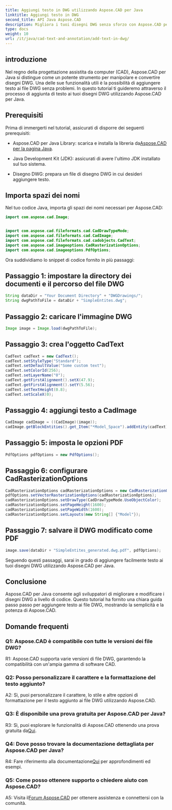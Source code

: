 ```yaml
---
title: Aggiungi testo in DWG utilizzando Aspose.CAD per Java
linktitle: Aggiungi testo in DWG
second_title: API Java Aspose.CAD
description: Migliora i tuoi disegni DWG senza sforzo con Aspose.CAD per Java. Aggiungi testo senza problemi con la nostra guida passo passo.
type: docs
weight: 10
url: /it/java/cad-text-and-annotation/add-text-in-dwg/
---
```

## introduzione

Nel regno della progettazione assistita da computer (CAD), Aspose.CAD per Java si distingue come un potente strumento per manipolare e convertire disegni DWG. Una delle sue funzionalità utili è la possibilità di aggiungere testo ai file DWG senza problemi. In questo tutorial ti guideremo attraverso il processo di aggiunta di testo ai tuoi disegni DWG utilizzando Aspose.CAD per Java.

## Prerequisiti

Prima di immergerti nel tutorial, assicurati di disporre dei seguenti prerequisiti:

-  Aspose.CAD per Java Library: scarica e installa la libreria da[Aspose.CAD per la pagina Java](https://releases.aspose.com/cad/java/).

- Java Development Kit (JDK): assicurati di avere l'ultimo JDK installato sul tuo sistema.

- Disegno DWG: prepara un file di disegno DWG in cui desideri aggiungere testo.

## Importa spazi dei nomi

Nel tuo codice Java, importa gli spazi dei nomi necessari per Aspose.CAD:

```java
import com.aspose.cad.Image;


import com.aspose.cad.fileformats.cad.CadDrawTypeMode;
import com.aspose.cad.fileformats.cad.CadImage;
import com.aspose.cad.fileformats.cad.cadobjects.CadText;
import com.aspose.cad.imageoptions.CadRasterizationOptions;
import com.aspose.cad.imageoptions.PdfOptions;
```

Ora suddividiamo lo snippet di codice fornito in più passaggi:

## Passaggio 1: impostare la directory dei documenti e il percorso del file DWG

```java
String dataDir = "Your Document Directory" + "DWGDrawings/";
String dwgPathToFile = dataDir + "SimpleEntites.dwg";
```

## Passaggio 2: caricare l'immagine DWG

```java
Image image = Image.load(dwgPathToFile);
```

## Passaggio 3: crea l'oggetto CadText

```java
CadText cadText = new CadText();
cadText.setStyleType("Standard");
cadText.setDefaultValue("Some custom text");
cadText.setColorId(256);
cadText.setLayerName("0");
cadText.getFirstAlignment().setX(47.9);
cadText.getFirstAlignment().setY(5.56);
cadText.setTextHeight(0.8);
cadText.setScaleX(0);
```

## Passaggio 4: aggiungi testo a CadImage

```java
CadImage cadImage = ((CadImage)(image));
cadImage.getBlockEntities().get_Item("*Model_Space").addEntity(cadText);
```

## Passaggio 5: imposta le opzioni PDF

```java
PdfOptions pdfOptions = new PdfOptions();
```

## Passaggio 6: configurare CadRasterizationOptions

```java
CadRasterizationOptions cadRasterizationOptions = new CadRasterizationOptions();
pdfOptions.setVectorRasterizationOptions(cadRasterizationOptions);
cadRasterizationOptions.setDrawType(CadDrawTypeMode.UseObjectColor);
cadRasterizationOptions.setPageHeight(1600);
cadRasterizationOptions.setPageWidth(1600);
cadRasterizationOptions.setLayouts(new String[] {"Model"});
```

## Passaggio 7: salvare il DWG modificato come PDF

```java
image.save(dataDir + "SimpleEntites_generated.dwg.pdf", pdfOptions);
```

Seguendo questi passaggi, sarai in grado di aggiungere facilmente testo ai tuoi disegni DWG utilizzando Aspose.CAD per Java.

## Conclusione

Aspose.CAD per Java consente agli sviluppatori di migliorare e modificare i disegni DWG a livello di codice. Questo tutorial ha fornito una chiara guida passo passo per aggiungere testo ai file DWG, mostrando la semplicità e la potenza di Aspose.CAD.

## Domande frequenti

### Q1: Aspose.CAD è compatibile con tutte le versioni dei file DWG?

R1: Aspose.CAD supporta varie versioni di file DWG, garantendo la compatibilità con un'ampia gamma di software CAD.

### Q2: Posso personalizzare il carattere e la formattazione del testo aggiunto?

A2: Sì, puoi personalizzare il carattere, lo stile e altre opzioni di formattazione per il testo aggiunto ai file DWG utilizzando Aspose.CAD.

### Q3: È disponibile una prova gratuita per Aspose.CAD per Java?

 R3: Sì, puoi esplorare le funzionalità di Aspose.CAD ottenendo una prova gratuita da[Qui](https://releases.aspose.com/).

### Q4: Dove posso trovare la documentazione dettagliata per Aspose.CAD per Java?

 R4: Fare riferimento alla documentazione[Qui](https://reference.aspose.com/cad/java/) per approfondimenti ed esempi.

### Q5: Come posso ottenere supporto o chiedere aiuto con Aspose.CAD?

A5: Visita il[Forum Aspose.CAD](https://forum.aspose.com/c/cad/19) per ottenere assistenza e connettersi con la comunità.